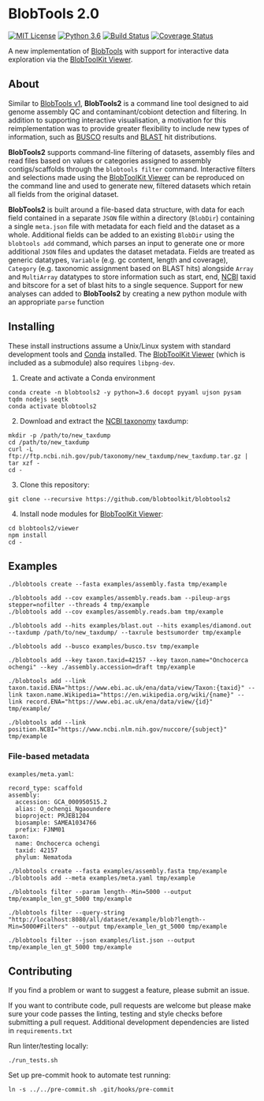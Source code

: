 # BlobTools 2.0

[![MIT License](https://img.shields.io/badge/license-MIT-blue.svg)](https://opensource.org/licenses/MIT)
[![Python 3.6](https://img.shields.io/badge/python-3.6-blue.svg)](https://www.python.org/downloads/release/python-360/)
[![Build Status](https://travis-ci.org/blobtoolkit/blobtools2.svg?branch=master)](https://travis-ci.org/blobtoolkit/blobtools-add)
[![Coverage Status](https://coveralls.io/repos/github/blobtoolkit/blobtools-add/badge.svg?branch=master)](https://coveralls.io/github/blobtoolkit/blobtools2?branch=master)

A new implementation of [BlobTools](https://github.com/DRL/blobtools) with support for interactive data exploration via the [BlobToolKit Viewer](https://github.com/blobtoolkit/viewer).

## About

Similar to [BlobTools v1](https://github.com/DRL/blobtools), **BlobTools2** is a command line tool designed to aid genome assembly QC and contaminant/cobiont detection and filtering. In addition to supporting interactive visualisation, a motivation for this reimplementation was to provide greater flexibility to include new types of information, such as [BUSCO](https://busco.ezlab.org) results and [BLAST](https://blast.ncbi.nlm.nih.gov/Blast.cgi) hit distributions.

**BlobTools2** supports command-line filtering of datasets, assembly files and read files based on values or categories assigned to assembly contigs/scaffolds through the `blobtools filter` command. Interactive filters and selections made using the [BlobToolKit Viewer](https://github.com/blobtoolkit/viewer) can be reproduced on the command line and used to generate new, filtered datasets which retain all fields from the original dataset.

**BlobTools2** is built around a file-based data structure, with data for each field contained in a separate `JSON` file within a directory (`BlobDir`) containing a single `meta.json` file with metadata for each field and the dataset as a whole. Additional fields can be added to an existing `BlobDir` using the `blobtools add` command, which parses an input to generate one or more additional `JSON` files and updates the dataset metadata. Fields are treated as generic datatypes, `Variable` (e.g. gc content, length and coverage), `Category` (e.g. taxonomic assignment based on BLAST hits) alongside `Array` and `MultiArray` datatypes to store information such as start, end, [NCBI](https://www.ncbi.nlm.nih.gov) taxid and bitscore for a set of blast hits to a single sequence. Support for new analyses can added to **BlobTools2** by creating a new python module with an appropriate `parse` function


## Installing

These install instructions assume a Unix/Linux system with standard development tools and [Conda](https://conda.io/docs/user-guide/install/index.html) installed. The [BlobToolKit Viewer](https://github.com/blobtoolkit/viewer) (which is included as a submodule) also requires `libpng-dev`.

1. Create and activate a Conda environment
```
conda create -n blobtools2 -y python=3.6 docopt pyyaml ujson pysam tqdm nodejs seqtk
conda activate blobtools2
```

2. Download and extract the [NCBI taxonomy](https://www.ncbi.nlm.nih.gov/taxonomy) taxdump:
```
mkdir -p /path/to/new_taxdump
cd /path/to/new_taxdump
curl -L ftp://ftp.ncbi.nih.gov/pub/taxonomy/new_taxdump/new_taxdump.tar.gz | tar xzf -
cd -
```

3. Clone this repository:
```
git clone --recursive https://github.com/blobtoolkit/blobtools2
```

4. Install node modules for [BlobToolKit Viewer](https://github.com/blobtoolkit/viewer):
```
cd blobtools2/viewer
npm install
cd -
```


## Examples

```
./blobtools create --fasta examples/assembly.fasta tmp/example
```

```
./blobtools add --cov examples/assembly.reads.bam --pileup-args stepper=nofilter --threads 4 tmp/example
./blobtools add --cov examples/assembly.reads.bam tmp/example
```

```
./blobtools add --hits examples/blast.out --hits examples/diamond.out --taxdump /path/to/new_taxdump/ --taxrule bestsumorder tmp/example
```

```
./blobtools add --busco examples/busco.tsv tmp/example
```

```
./blobtools add --key taxon.taxid=42157 --key taxon.name="Onchocerca ochengi" --key ./assembly.accession=draft tmp/example
```

```
./blobtools add --link taxon.taxid.ENA="https://www.ebi.ac.uk/ena/data/view/Taxon:{taxid}" --link taxon.name.Wikipedia="https://en.wikipedia.org/wiki/{name}" --link record.ENA="https://www.ebi.ac.uk/ena/data/view/{id}" tmp/example/
```

```
./blobtools add --link position.NCBI="https://www.ncbi.nlm.nih.gov/nuccore/{subject}" tmp/example
```

### File-based metadata
`examples/meta.yaml`:
```
record_type: scaffold
assembly:
  accession: GCA_000950515.2
  alias: O_ochengi_Ngaoundere
  bioproject: PRJEB1204
  biosample: SAMEA1034766
  prefix: FJNM01
taxon:
  name: Onchocerca ochengi
  taxid: 42157
  phylum: Nematoda
```

```
./blobtools create --fasta examples/assembly.fasta tmp/example
./blobtools add --meta examples/meta.yaml tmp/example
```



```
./blobtools filter --param length--Min=5000 --output tmp/example_len_gt_5000 tmp/example
```

```
./blobtools filter --query-string "http://localhost:8080/all/dataset/example/blob?length--Min=5000#Filters" --output tmp/example_len_gt_5000 tmp/example
```

```
./blobtools filter --json examples/list.json --output tmp/example_len_gt_5000 tmp/example
```



## Contributing

If you find a problem or want to suggest a feature, please submit an issue.

If you want to contribute code, pull requests are welcome but please make sure your code passes the linting, testing and style checks before submitting a pull request. Additional development dependencies are listed in `requirements.txt`

Run linter/testing locally:
```
./run_tests.sh
```

Set up pre-commit hook to automate test running:
```
ln -s ../../pre-commit.sh .git/hooks/pre-commit
```
